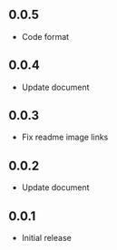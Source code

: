 ## 0.0.5

* Code format

## 0.0.4

* Update document

## 0.0.3

* Fix readme image links

## 0.0.2

* Update document

## 0.0.1

* Initial release
